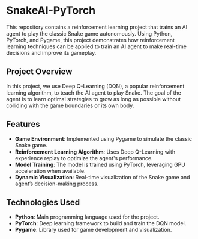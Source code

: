 # SnakeAI-PyTorch

This repository contains a reinforcement learning project that trains an AI agent to play the classic Snake game autonomously. Using Python, PyTorch, and Pygame, this project demonstrates how reinforcement learning techniques can be applied to train an AI agent to make real-time decisions and improve its gameplay.

## Project Overview

In this project, we use Deep Q-Learning (DQN), a popular reinforcement learning algorithm, to teach the AI agent to play Snake. The goal of the agent is to learn optimal strategies to grow as long as possible without colliding with the game boundaries or its own body.

## Features

- **Game Environment**: Implemented using Pygame to simulate the classic Snake game.
- **Reinforcement Learning Algorithm**: Uses Deep Q-Learning with experience replay to optimize the agent's performance.
- **Model Training**: The model is trained using PyTorch, leveraging GPU acceleration when available.
- **Dynamic Visualization**: Real-time visualization of the Snake game and agent’s decision-making process.

## Technologies Used

- **Python**: Main programming language used for the project.
- **PyTorch**: Deep learning framework to build and train the DQN model.
- **Pygame**: Library used for game development and visualization.
